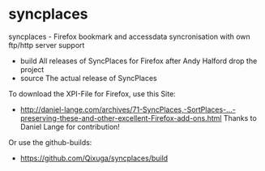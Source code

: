 syncplaces
==========

syncplaces - Firefox bookmark and accessdata syncronisation with own ftp/http server support

- build		All releases of SyncPlaces for Firefox after Andy Halford drop the project
- source		The actual release of SyncPlaces


To download the XPI-File for Firefox, use this Site:
- http://daniel-lange.com/archives/71-SyncPlaces,-SortPlaces-...-preserving-these-and-other-excellent-Firefox-add-ons.html
Thanks to Daniel Lange for contribution!

Or use the github-builds:
- https://github.com/Qixuga/syncplaces/build
